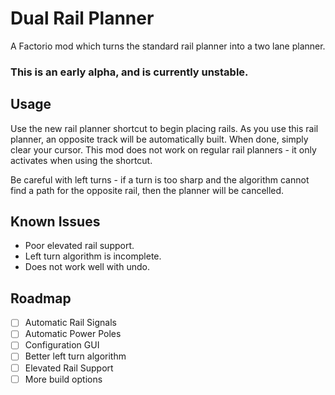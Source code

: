 # Dual Rail Planner
A Factorio mod which turns the standard rail planner into a two lane planner.

### This is an early alpha, and is currently unstable.

## Usage
Use the new rail planner shortcut to begin placing rails. As you use this rail
planner, an opposite track will be automatically built. When done, simply clear
your cursor. This mod does not work on regular rail planners - it only activates
when using the shortcut.

Be careful with left turns - if a turn is too sharp and the algorithm cannot
find a path for the opposite rail, then the planner will be cancelled.

## Known Issues
- Poor elevated rail support.
- Left turn algorithm is incomplete.
- Does not work well with undo.

## Roadmap
- [ ] Automatic Rail Signals
- [ ] Automatic Power Poles
- [ ] Configuration GUI
- [ ] Better left turn algorithm
- [ ] Elevated Rail Support
- [ ] More build options
